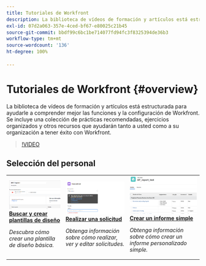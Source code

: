 ```yaml
---
title: Tutoriales de Workfront
description: La biblioteca de vídeos de formación y artículos está estructurada para ayudarle a comprender mejor las funciones y la configuración de Workfront.  Se incluye una colección de prácticas recomendadas, ejercicios organizados y otros recursos que ayudarán tanto a usted como a su organización a tener éxito con Workfront.
exl-id: 07d2a063-357e-4ced-bf67-e80025c21b45
source-git-commit: bbdf99c6bc1be714077fd94fc3f8325394de36b3
workflow-type: tm+mt
source-wordcount: '136'
ht-degree: 100%

---
```


# Tutoriales de Workfront {#overview}

La biblioteca de vídeos de formación y artículos está estructurada para ayudarle a comprender mejor las funciones y la configuración de Workfront.  Se incluye una colección de prácticas recomendadas, ejercicios organizados y otros recursos que ayudarán tanto a usted como a su organización a tener éxito con Workfront.

>[!VIDEO](https://video.tv.adobe.com/v/3422432/?quality=12&learn=on&enablevpops=1&captions=spa)

<!-- 

This is the landing page of the user guide. It should be the first list item in the TOC.md file. 
See other user landing pages to get ideas. 

-->


<div id="recs-overview-body-1"></div>
<div id="recs-overview-body-2"></div>
<div id="recs-overview-body-3"></div>
<div id="recs-overview-body-4"></div>
<div id="recs-overview-body-5"></div>
<div id="recs-overview-body-6"></div>

<div id="staff-picks-section">

## Selección del personal

<table style="margin-top: 0 !important">
  <tr>
   <td>
      <a href="/help/administration-and-setup/layout-templates/find-layout-templates.md">
      <img alt="Buscar y crear plantillas de diseño" src="/help/assets/ltemp_01.png"/>
      </a>
      <div>
         <a href="/help/administration-and-setup/layout-templates/find-layout-templates.md"><strong>Buscar y crear plantillas de diseño</strong></a>
      </div>
      <p>
         <em>Descubra cómo crear una plantilla de diseño básica.</em>
      </p>
    </td>
   <td>
      <a href="/help/manage-work/issues-requests/make-a-request.md">
      <img alt="Realizar una solicitud" src="/help/assets/nrequest_01.png"/>
      </a>
      <div>
         <a href="/help/manage-work/issues-requests/make-a-request.md"><strong>Realizar una solicitud</strong></a>
      </div>
      <p>
         <em>Obtenga información sobre cómo realizar, ver y editar solicitudes.</em>
      </p>

<td>
      <a href="/help/reporting/basic-reporting/create-a-simple-report.md">
      <img alt="Creación de un informe simple" src="/help/assets/sreport_01.png"/>
      </a>
      <div>
         <a href="/help/reporting/basic-reporting/create-a-simple-report.md"><strong>Crear un informe simple</strong></a>
      </div>
      <p>
         <em>Obtenga información sobre cómo crear un informe personalizado simple.</em>
      </p>
    </td>
  </tr>
</table>

</div>

